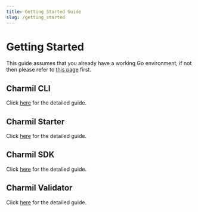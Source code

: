 ```yaml
---
title: Getting Started Guide
slug: /getting_started
---
```


# Getting Started

This guide assumes that you already have a working Go environment, if not then please refer to
[this page](https://golang.org/doc/install) first.

## Charmil CLI

Click [here](./cli.md) for the detailed guide.

## Charmil Starter

Click [here](./starter.md) for the detailed guide.

## Charmil SDK

Click [here](./sdk.md) for the detailed guide.

## Charmil Validator

Click [here](./validator.md) for the detailed guide.
